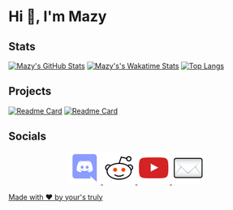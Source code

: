 # Hi :wave:, I'm Mazy

## Stats

[![Mazy's GitHub Stats](https://github-readme-stats.vercel.app/api?username=mazylol&show_icons=true&theme=tokyonight)](https://github.com/anuraghazra/github-readme-stats)
[![Mazy's's Wakatime Stats](https://github-readme-stats.vercel.app/api/wakatime?username=mazylol&theme=tokyonight)](https://github.com/anuraghazra/github-readme-stats)
[![Top Langs](https://github-readme-stats.vercel.app/api/top-langs/?username=mazylol&theme=tokyonight&layout=compact)](https://github.com/anuraghazra/github-readme-stats)


## Projects

[![Readme Card](https://github-readme-stats.vercel.app/api/pin/?username=mazylol&repo=mazbot&theme=tokyonight)](https://github.com/mazylol/mazbot)
[![Readme Card](https://github-readme-stats.vercel.app/api/pin/?username=mazylol&repo=garfield&theme=tokyonight)](https://github.com/mazylol/garfield)

## Socials
<p align="center" margin="30px">
 <span><a href="https://discord.gg/CHaNsbC"><img src="images/discord.png"></span>
 <span><a href="https://reddit.com/r/mazy"><img src="images/reddit.png"></span>
 <span><a href="https://www.youtube.com/channel/UCTU12OQOJq55jgqM88P8q0w"><img src="images/youtube.png"></span>
 <span><a href="mailto:mazylol@cock.li"><img src="images/mail.png"></span>
</p>

[Made with :heart: by your's truly](https://www.youtube.com/watch?v=dQw4w9WgXcQ)
